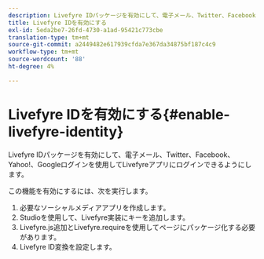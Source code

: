 ```yaml
---
description: Livefyre IDパッケージを有効にして、電子メール、Twitter、Facebook、Yahoo!、Googleログインを使用してLivefyreアプリにログインできるようにします。
title: Livefyre IDを有効にする
exl-id: 5eda2be7-26fd-4730-a1ad-95421c773cbe
translation-type: tm+mt
source-git-commit: a2449482e617939cfda7e367da34875bf187c4c9
workflow-type: tm+mt
source-wordcount: '88'
ht-degree: 4%

---
```


# Livefyre IDを有効にする{#enable-livefyre-identity}

Livefyre IDパッケージを有効にして、電子メール、Twitter、Facebook、Yahoo!、Googleログインを使用してLivefyreアプリにログインできるようにします。

この機能を有効にするには、次を実行します。

1. 必要なソーシャルメディアアプリを作成します。
1. Studioを使用して、Livefyre実装にキーを追加します。
1. Livefyre.js追加とLivefyre.requireを使用してページにパッケージ化する必要があります。
1. Livefyre ID変換を設定します。
